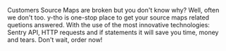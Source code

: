 Customers Source Maps are broken but you don't know why? Well, often we don't too. y-tho is one-stop place to get your source maps related quetions answered. With the use of the most innovative technologies: Sentry API, HTTP requests and if statements it will save you time, money and tears. Don't wait, order now!

